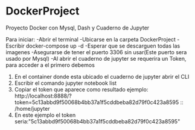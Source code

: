 # DockerProject
Proyecto Docker con Mysql, Dash y Cuaderno de Jupyter

Para iniciar:
-Abrir el terminal
-Ubicarse en la carpeta DockerProject
-Escribir docker-compose up -d
-Esperar que se descarguen todas las imagenes
-Asegurarse de tener el puerto 3306 sin usar(Este puerto sera usado por Mysql)
-Al abrir el cuaderno de jupyter se requerira un Token, para acceder a el primero debemos
 1. En el container donde esta ubicado el cuaderno de jupyter abrir el CLI
 2. Escribir el comando jupyter notebook list
 3. Copiar el token que aparece como resultado   ejemplo: http://localhost:8888/?token=5c13abbd9f50068b4bb37a1f5cddbeba82d79f0c423a8595 :: /home/jupyter
 4. En este ejemplo el token seria:"5c13abbd9f50068b4bb37a1f5cddbeba82d79f0c423a8595"

